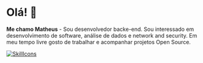 # Olá! 👋
**Me chamo Matheus** - Sou desenvolvedor backe-end. Sou interessado em desenvolvimento de software, análise de dados e network and security. 
Em meu tempo livre gosto de trabalhar e acompanhar projetos Open Source.

[![SkillIcons](https://skillicons.dev/icons?i=js,html,css,java,scala,nodejs,postgresql,aws,spring,docker,linux)](https://skillicons.dev)<br/>
